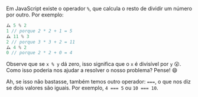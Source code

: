 Em JavaScript existe o operador `%`, que calcula o resto de dividir um número por outro. Por exemplo:

``` javascript
ム 5 % 2
1 // porque 2 * 2 + 1 = 5
ム 11 % 3
2 // porque 3 * 3 + 2 = 11
ム 4 % 2
0 // porque 2 * 2 + 0 = 4
```

Observe que se `x % y` dá zero, isso significa que o `x` é divisível por `y` :open_mouth:. Como isso poderia nos ajudar a resolver o nosso problema? Pense! :smile:

Ah, se isso não bastasse, também temos outro operador: `===`, o que nos diz se dois valores são iguais. Por exemplo, `4 === 5` ou `10 === 10`.
